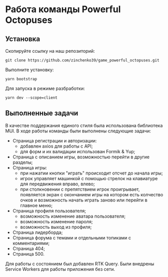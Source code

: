 # Работа команды Powerful Octopuses

## Установка 
Скопируйте ссылку на наш репозиторий:
```
git clone https://github.com/zinchenko39/game_powerful_octopuses.git
```
Выполните установку:
```
yarn bootstrap
```
Для запуска в режиме разбработки:
```
yarn dev --scope=client
```
## Выполненные задачи
В качестве поддержания единого стиля была использована библиотека MUI.
В ходе работы команды были выполнены следующие задачи:
- Страница регистрации и авторизации:
    - добавлен axios для работы с API;
    - для форм и их валидации использован Formik & Yup;
- Страница с описанием игры, возможностью перейти в другие разделы;
- Страница игры:
    - при нажатии кнопки "играть" происходит отсчет до начала игры;
    - игрок управляет машинкой с помощью стрелок на клавиатуре для передвижения вправо, влево;
    - при столкновении с препятствием игрок проигрывает, появляется экран с окончанием игры на котором есть колчество очков и возможность начать играть заново или перейти в главное меню;
- Страница профиля пользователя;
    - возможность изменение аватара пользователя;
    - возможность изменение пароля;
    - возможность выход из профиля;
- Страница лидерборда;
- Страница форума с темами и отдельными топиками с комментариями;
- Страница 404;
- Страница 500.

Для работы с состоянием был добавлен RTK Query. 
Были внедрены Service Workers для работы приложения без сети.
